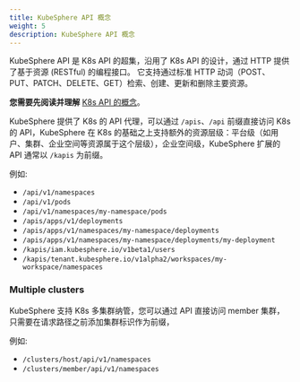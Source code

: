 ```yaml
---
title: KubeSphere API 概念
weight: 5
description: KubeSphere API 概念
---
```


KubeSphere API 是 K8s API 的超集，沿用了 K8s API 的设计，通过 HTTP 提供了基于资源 (RESTful) 的编程接口。 它支持通过标准 HTTP 动词（POST、PUT、PATCH、DELETE、GET）检索、创建、更新和删除主要资源。

**您需要先阅读并理解** [K8s API 的概念](https://kubernetes.io/zh-cn/docs/reference/using-api/api-concepts/)。

KubeSphere 提供了 K8s 的 API 代理，可以通过 `/apis`、`/api` 前缀直接访问 K8s 的 API，KubeSphere 在 K8s 的基础之上支持额外的资源层级：平台级（如用户、集群、企业空间等资源属于这个层级），企业空间级，KubeSphere 扩展的 API 通常以 `/kapis` 为前缀。

例如:
* `/api/v1/namespaces`
* `/api/v1/pods`
* `/api/v1/namespaces/my-namespace/pods`
* `/apis/apps/v1/deployments`
* `/apis/apps/v1/namespaces/my-namespace/deployments`
* `/apis/apps/v1/namespaces/my-namespace/deployments/my-deployment`
* `/kapis/iam.kubesphere.io/v1beta1/users`
* `/kapis/tenant.kubesphere.io/v1alpha2/workspaces/my-workspace/namespaces`


### Multiple clusters

KubeSphere 支持 K8s 多集群纳管，您可以通过 API 直接访问 member 集群，只需要在请求路径之前添加集群标识作为前缀，

例如:
* `/clusters/host/api/v1/namespaces`
* `/clusters/member/api/v1/namespaces`
